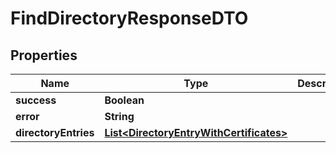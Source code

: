 

# FindDirectoryResponseDTO

## Properties

Name | Type | Description | Notes
------------ | ------------- | ------------- | -------------
**success** | **Boolean** |  | 
**error** | **String** |  |  [optional]
**directoryEntries** | [**List&lt;DirectoryEntryWithCertificates&gt;**](DirectoryEntryWithCertificates.md) |  |  [optional]



